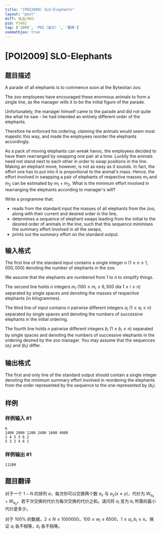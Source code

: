 ```yaml
---
title: "[POI2009] SLO-Elephants"
layout: "post"
diff: 省选/NOI-
pid: P3482
tag: ['2009', 'POI（波兰）', '置换']
usemathjax: true
---
```


# [POI2009] SLO-Elephants
## 题目描述

A parade of all elephants is to commence soon at the Byteotian zoo.

The zoo employees have encouraged these enormous animals to form a single line,  as the manager wills it to be the initial figure of the parade.

Unfortunately, the manager himself came to the parade and did not quite like  what he saw - he had intended an entirely different order of the elephants.

Therefore he enforced his ordering, claiming the animals would seem most  majestic this way, and made the employees reorder the elephants accordingly.

As a pack of moving elephants can wreak havoc, the employees decided to have  them rearranged by swapping one pair at a time. Luckily the animals need not  stand next to each other in order to swap positions in the line. Making an elephant  move, however, is not as easy as it sounds. In fact, the effort one has to put  into it is proportional to the animal's mass. Hence, the effort involved in  swapping a pair of elephants of respective masses $m_1$ and $m_2$ can be  estimated by $m_1+m_2$. What is the minimum effort involved in rearranging  the elephants according to manager's will?

Write a programme that:

- reads from the standard input the masses of all elephants from the zoo,        along with their current and desired order in the line,
- determines a sequence of elephant swaps leading from the initial to the        desired order of animals in the line, such that this sequence minimises        the summary effort involved in all the swaps, 
- prints out the summary effort on the standard output.



## 输入格式

The first line of the standard input contains a single integer $n$  ($1\le n\le 1{,}000{,}000$) denoting the number of elephants in the zoo.

We assume that the elephants are numbered from $1$ to $n$ to simplify things.

The second line holds $n$ integers $m_i$ ($100\le m_i\le 6{,}500$ dla $1\le i\le n$)  separated by single spaces and denoting the masses of respective elephants  (in kilogrammes).

The third line of input contains $n$ pairwise different integers $a_i$  ($1\le a_i\le n$) separated by single spaces and denoting the numbers of successive elephants in the initial ordering.

The fourth line holds $n$ pairwise different integers $b_i$ ($1 \le  b_i \le  n$) separated by single spaces and denoting the numbers of successive elephants in the ordering desired by the zoo manager. You may assume that the sequences $(a_i)$ and $(b_i)$ differ.
## 输出格式

The first and only line of the standard output should contain a single integer  denoting the minimum summary effort involved in reordering the elephants  from the order represented by the sequence to the one represented by $(b_i)$.

## 样例

### 样例输入 #1
```
6
2400 2000 1200 2400 1600 4000
1 4 5 3 6 2
5 3 2 4 6 1

```
### 样例输出 #1
```
11200

```
## 题目翻译

对于一个  $1-N$ 的排列 $a$，每次你可以交换两个数 $a_x$ 与 $a_y$($x\neq y$)，代价为 $W_{a_x}+W_{a_y}$。若干次交换的代价为每次交换的代价之和。请问将 $a_i$ 变为 $b_i$ 所需的最小代价是多少。

对于 $100\%$ 的数据，$2\leq N\leq 1000000$，$100\leq w_i\leq 6500$，$1\leq a_i,b_i\leq n$。保证 $a_i$ 各不相等，$b_i$ 各不相等。
